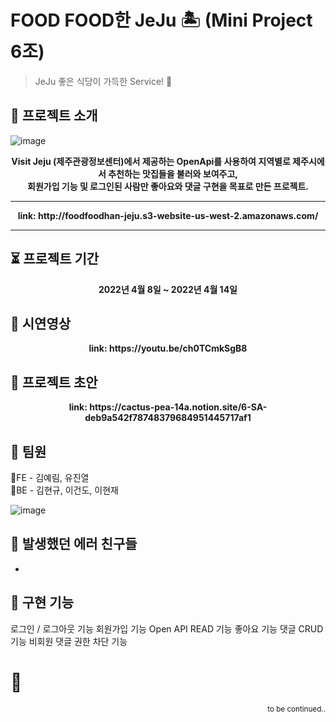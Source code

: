 # FOOD FOOD한 JeJu 🏝 (Mini Project 6조) 
> JeJu 좋은 식당이 가득한 Service! 🍊

## 👋 프로젝트 소개
![image](https://user-images.githubusercontent.com/48950985/163385053-b6c48140-a414-4baa-9579-11cd5aa69fa4.png)

  
  <div align=center><strong>
Visit Jeju (제주관광정보센터)에서 제공하는 OpenApi를 사용하여 지역별로 제주시에서 추천하는 맛집들을 불러와 보여주고,<br>
회원가입 기능 및 로그인된 사람만 좋아요와 댓글 구현을 목표로 만든 프로젝트. 
  <hr> link: http://foodfoodhan-jeju.s3-website-us-west-2.amazonaws.com/ </hr>
  </strong></div>
  <hr></hr>
  
  
## ⏳ 프로젝트 기간
  <div align=center><strong>2022년 4월 8일 ~ 2022년 4월 14일 </strong></div>
  
  
## 🎥 시연영상
<div align=center><strong> link: https://youtu.be/ch0TCmkSgB8 </strong></div>

  
## 🌱 프로젝트 초안
<div align=center><strong> link: https://cactus-pea-14a.notion.site/6-SA-deb9a542f78748379684951445717af1 </strong></div>


## 👫 팀원
🤝FE  - 김예림, 유진열       
🤝BE  - 김현규, 이건도, 이현재 

![image](https://user-images.githubusercontent.com/48950985/163384911-3fa8aa19-f52e-4a4f-9671-09c2ff311883.png)


## 🌝 발생했던 에러 친구들 
* 

## 🚦 구현 기능
로그인 / 로그아웃 기능
회원가입 기능
Open API READ 기능
좋아요 기능
댓글 CRUD 기능
비회원 댓글 권한 차단 기능


# 🚩
<div align=right><small>to be continued..</small></div>
